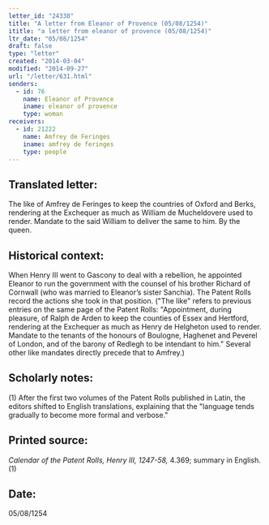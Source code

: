 ```yaml
---
letter_id: "24338"
title: "A letter from Eleanor of Provence (05/08/1254)"
ititle: "a letter from eleanor of provence (05/08/1254)"
ltr_date: "05/08/1254"
draft: false
type: "letter"
created: "2014-03-04"
modified: "2014-09-27"
url: "/letter/631.html"
senders:
  - id: 76
    name: Eleanor of Provence
    iname: eleanor of provence
    type: woman
receivers:
  - id: 21222
    name: Amfrey de Feringes
    iname: amfrey de feringes
    type: people
---
```

<h2> Translated letter:</h2>The like of Amfrey de Feringes to keep the countries of Oxford and Berks, rendering at the Exchequer as much as William de Mucheldovere used to render.
Mandate to the said William to deliver the same to him.
By the queen.
<h2 class="mt-4"> Historical context:</h2>When Henry III went to Gascony to deal with a rebellion, he appointed Eleanor to run the government with the counsel of his brother Richard of Cornwall (who was married to Eleanor’s sister Sanchia). The Patent Rolls record the actions she took in that position. ("The like" refers to previous entries on the same page of the Patent Rolls: "Appointment, during pleasure, of Ralph de Arden to keep the counties of Essex and Hertford, rendering at the Exchequer as much as Henry de Helgheton used to render. Mandate to the tenants of the honours of Boulogne, Haghenet and Peverel of London, and of the barony of Redlegh to be intendant to him." Several other like mandates directly precede that to Amfrey.)
<h2 class="mt-4"> Scholarly notes:</h2>(1) After the first two volumes of the Patent Rolls published in Latin, the editors shifted to English translations, explaining that the "language tends gradually to become more formal and verbose."
<h2 class="mt-4"> Printed source:</h2><p><em>Calendar of the Patent Rolls, Henry III, 1247-58,</em> 4.369; summary in English.(1)</p><h2 class="mt-4"> Date:</h2>05/08/1254